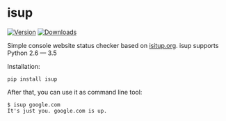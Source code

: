 isup
=============

[![Version](https://img.shields.io/pypi/v/isup.svg)](https://pypi.python.org/pypi/isup/)
[![Downloads](https://img.shields.io/pypi/dm/isup.svg)](https://pypi.python.org/pypi/isup/)


Simple console website status checker based on [isitup.org](http://isitup.org).
isup supports Python 2.6 — 3.5

Installation:

	pip install isup


After that, you can use it as command line tool:

    $ isup google.com
    It's just you. google.com is up.